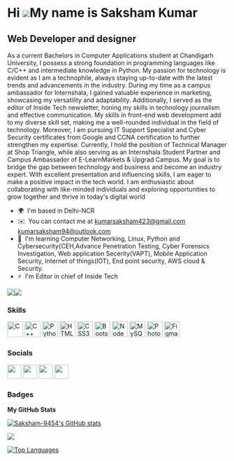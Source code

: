 Hi ![](https://user-images.githubusercontent.com/18350557/176309783-0785949b-9127-417c-8b55-ab5a4333674e.gif)My name is Saksham Kumar
=====================================================================================================================================

Web Developer and designer
--------------------------

As a current Bachelors in Computer Applications student at Chandigarh University, I possess a strong foundation in programming languages like C/C++ and intermediate knowledge in Python. My passion for technology is evident as I am a technophile, always staying up-to-date with the latest trends and advancements in the industry. During my time as a campus ambassador for Internshala, I gained valuable experience in marketing, showcasing my versatility and adaptability. Additionally, I served as the editor of Inside Tech newsletter, honing my skills in technology journalism and effective communication. My skills in front-end web development add to my diverse skill set, making me a well-rounded individual in the field of technology. Moreover, I am pursuing IT Support Specialist and Cyber Security certificates from Google and CCNA certification to further strengthen my expertise. Currently, I hold the position of Technical Manager at Shop Triangle, while also serving as an Internshala Student Partner and Campus Ambassador of E-LearnMarkets & Upgrad Campus. My goal is to bridge the gap between technology and business and become an industry expert. With excellent presentation and influencing skills, I am eager to make a positive impact in the tech world. I am enthusiastic about collaborating with like-minded individuals and exploring opportunities to grow together and thrive in today's digital world

* 🌍  I'm based in Delhi-NCR
* ✉️  You can contact me at [kumarsaksham423@gmail.com](mailto:kumarsaksham423@gmail.com) [kumarsaksham94@outlook.com](mailto:kumarsaksham94@outlook.com)
* 🧠  I'm learning Computer Networking, Linux, Python and Cybersecurity{CEH,Advance Penetration Testing, Cyber Forensics Investigation, Web application Secerity(VAPT), Mobile Application Security, Internet of things(IOT), End point security, AWS cloud & Security.
* ⚡  I'm Editor in chief of Inside Tech

<a href="https://www.github.com/Saksham-9454" target="_blank" rel="noreferrer"><img
src="https://img.shields.io/github/followers/Saksham-9454?logo=github&style=for-the-badge&color=0891b2&labelColor=1c1917" /></a><a href="https://www.twitter.com/Saksham9454" target="_blank" rel="noreferrer"><img
src="https://img.shields.io/twitter/follow/Saksham9454?logo=twitter&style=for-the-badge&color=0891b2&labelColor=1c1917"
/></a>

### Skills


<p align="left">
<a href="https://docs.microsoft.com/en-us/cpp/?view=msvc-170" target="_blank" rel="noreferrer"><img src="https://raw.githubusercontent.com/danielcranney/readme-generator/main/public/icons/skills/c-colored.svg" width="36" height="36" alt="C" /></a>
<a href="https://docs.microsoft.com/en-us/cpp/?view=msvc-170" target="_blank" rel="noreferrer"><img src="https://raw.githubusercontent.com/danielcranney/readme-generator/main/public/icons/skills/cplusplus-colored.svg" width="36" height="36" alt="C++" /></a>
<a href="https://www.python.org/" target="_blank" rel="noreferrer"><img src="https://raw.githubusercontent.com/danielcranney/readme-generator/main/public/icons/skills/python-colored.svg" width="36" height="36" alt="Python" /></a>
<a href="https://developer.mozilla.org/en-US/docs/Glossary/HTML5" target="_blank" rel="noreferrer"><img src="https://raw.githubusercontent.com/danielcranney/readme-generator/main/public/icons/skills/html5-colored.svg" width="36" height="36" alt="HTML5" /></a>
<a href="https://www.w3.org/TR/CSS/#css" target="_blank" rel="noreferrer"><img src="https://raw.githubusercontent.com/danielcranney/readme-generator/main/public/icons/skills/css3-colored.svg" width="36" height="36" alt="CSS3" /></a>
<a href="https://getbootstrap.com/" target="_blank" rel="noreferrer"><img src="https://raw.githubusercontent.com/danielcranney/readme-generator/main/public/icons/skills/bootstrap-colored.svg" width="36" height="36" alt="Bootstrap" /></a>
<a href="https://nodejs.org/en/" target="_blank" rel="noreferrer"><img src="https://raw.githubusercontent.com/danielcranney/readme-generator/main/public/icons/skills/nodejs-colored.svg" width="36" height="36" alt="NodeJS" /></a>
<a href="https://www.mysql.com/" target="_blank" rel="noreferrer"><img src="https://raw.githubusercontent.com/danielcranney/readme-generator/main/public/icons/skills/mysql-colored.svg" width="36" height="36" alt="MySQL" /></a>
<a href="https://www.adobe.com/uk/products/photoshop.html" target="_blank" rel="noreferrer"><img src="https://raw.githubusercontent.com/danielcranney/readme-generator/main/public/icons/skills/photoshop-colored.svg" width="36" height="36" alt="Photoshop" /></a>
<a href="https://www.figma.com/" target="_blank" rel="noreferrer"><img src="https://raw.githubusercontent.com/danielcranney/readme-generator/main/public/icons/skills/figma-colored.svg" width="36" height="36" alt="Figma" /></a>
</p>


### Socials

<p align="left"> <a href="https://www.github.com/Saksham-9454" target="_blank" rel="noreferrer"><img src="https://raw.githubusercontent.com/danielcranney/readme-generator/main/public/icons/socials/github.svg" width="32" height="32" /></a> <a href="http://www.instagram.com/saksham__94" target="_blank" rel="noreferrer"><img src="https://raw.githubusercontent.com/danielcranney/readme-generator/main/public/icons/socials/instagram.svg" width="32" height="32" /></a> <a href="https://www.linkedin.com/in/saksham-kumar-ba5a93235" target="_blank" rel="noreferrer"><img src="https://raw.githubusercontent.com/danielcranney/readme-generator/main/public/icons/socials/linkedin.svg" width="32" height="32" /></a> <a href="https://www.twitter.com/Saksham9454" target="_blank" rel="noreferrer"><img src="https://raw.githubusercontent.com/danielcranney/readme-generator/main/public/icons/socials/twitter.svg" width="32" height="32" /></a></p>

### Badges

<b>My GitHub Stats</b>

<a href="http://www.github.com/Saksham-9454"><img src="https://github-readme-stats.vercel.app/api?username=Saksham-9454&show_icons=true&hide=&count_private=true&title_color=0891b2&text_color=ffffff&icon_color=0891b2&bg_color=1c1917&hide_border=true&show_icons=true" alt="Saksham-9454's GitHub stats" /></a>

<a href="http://www.github.com/Saksham-9454"><img src="https://github-readme-streak-stats.herokuapp.com/?user=Saksham-9454&stroke=ffffff&background=1c1917&ring=0891b2&fire=0891b2&currStreakNum=ffffff&currStreakLabel=0891b2&sideNums=ffffff&sideLabels=ffffff&dates=ffffff&hide_border=true" /></a>

<a href="https://github.com/Saksham-9454" align="left"><img src="https://github-readme-stats.vercel.app/api/top-langs/?username=Saksham-9454&langs_count=10&title_color=0891b2&text_color=ffffff&icon_color=0891b2&bg_color=1c1917&hide_border=true&locale=en&custom_title=Top%20%Languages" alt="Top Languages" /></a>
